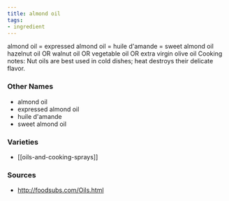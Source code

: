```yaml
---
title: almond oil
tags:
- ingredient
---
```

almond oil = expressed almond oil = huile d'amande = sweet almond oil hazelnut oil OR walnut oil OR vegetable oil OR extra virgin olive oil Cooking notes: Nut oils are best used in cold dishes; heat destroys their delicate flavor.

### Other Names

* almond oil
* expressed almond oil
* huile d'amande
* sweet almond oil

### Varieties

* [[oils-and-cooking-sprays]]

### Sources
* http://foodsubs.com/Oils.html

